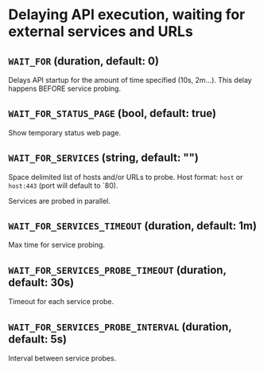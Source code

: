 # Delaying API execution, waiting for external services and URLs
## `WAIT_FOR` (duration, default: 0)

Delays API startup for the amount of time specified (10s, 2m...).
This delay happens BEFORE service probing.

## `WAIT_FOR_STATUS_PAGE` (bool, default: true)

Show temporary status web page.

## `WAIT_FOR_SERVICES` (string, default: "")
Space delimited list of hosts and/or URLs to probe.
Host format: `host` or `host:443` (port will default to `80).

Services are probed in parallel.

## `WAIT_FOR_SERVICES_TIMEOUT` (duration, default: 1m)

Max time for service probing.

## `WAIT_FOR_SERVICES_PROBE_TIMEOUT` (duration, default: 30s)

Timeout for each service probe.

## `WAIT_FOR_SERVICES_PROBE_INTERVAL` (duration, default: 5s)

Interval between service probes.
